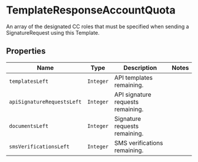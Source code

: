 

# TemplateResponseAccountQuota

An array of the designated CC roles that must be specified when sending a SignatureRequest using this Template.

## Properties

Name | Type | Description | Notes
------------ | ------------- | ------------- | -------------
| `templatesLeft` | ```Integer``` |  API templates remaining.  |  |
| `apiSignatureRequestsLeft` | ```Integer``` |  API signature requests remaining.  |  |
| `documentsLeft` | ```Integer``` |  Signature requests remaining.  |  |
| `smsVerificationsLeft` | ```Integer``` |  SMS verifications remaining.  |  |




